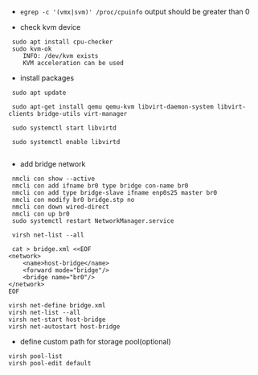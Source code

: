 * `egrep -c '(vmx|svm)' /proc/cpuinfo` output should be greater than 0

* check kvm device

```
 sudo apt install cpu-checker
 sudo kvm-ok 
 	INFO: /dev/kvm exists
	KVM acceleration can be used
```



* install packages

```
 sudo apt update

 sudo apt-get install qemu qemu-kvm libvirt-daemon-system libvirt-clients bridge-utils virt-manager

 sudo systemctl start libvirtd

 sudo systemctl enable libvirtd
 
```

* add bridge network

```
 nmcli con show --active
 nmcli con add ifname br0 type bridge con-name br0
 nmcli con add type bridge-slave ifname enp0s25 master br0
 nmcli con modify br0 bridge.stp no
 nmcli con down wired-direct
 nmcli con up br0
 sudo systemctl restart NetworkManager.service

 virsh net-list --all

 cat > bridge.xml <<EOF
<network>
    <name>host-bridge</name>
    <forward mode="bridge"/>
    <bridge name="br0"/>
</network>
EOF

virsh net-define bridge.xml
virsh net-list --all
virsh net-start host-bridge
virsh net-autostart host-bridge
```

* define custom path for storage pool(optional)

```
virsh pool-list 
virsh pool-edit default
```
